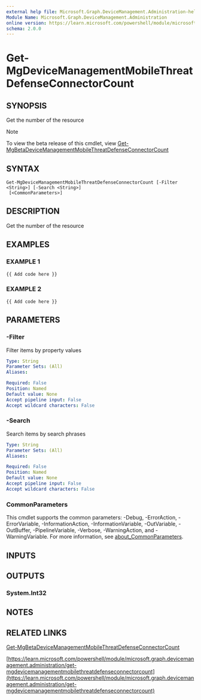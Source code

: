 ```yaml
---
external help file: Microsoft.Graph.DeviceManagement.Administration-help.xml
Module Name: Microsoft.Graph.DeviceManagement.Administration
online version: https://learn.microsoft.com/powershell/module/microsoft.graph.devicemanagement.administration/get-mgdevicemanagementmobilethreatdefenseconnectorcount
schema: 2.0.0
---
```


# Get-MgDeviceManagementMobileThreatDefenseConnectorCount

## SYNOPSIS
Get the number of the resource

> [!NOTE]
> To view the beta release of this cmdlet, view [Get-MgBetaDeviceManagementMobileThreatDefenseConnectorCount](/powershell/module/Microsoft.Graph.Beta.DeviceManagement.Administration/Get-MgBetaDeviceManagementMobileThreatDefenseConnectorCount?view=graph-powershell-beta)

## SYNTAX

```
Get-MgDeviceManagementMobileThreatDefenseConnectorCount [-Filter <String>] [-Search <String>]
 [<CommonParameters>]
```

## DESCRIPTION
Get the number of the resource

## EXAMPLES

### EXAMPLE 1
```
{{ Add code here }}
```

### EXAMPLE 2
```
{{ Add code here }}
```

## PARAMETERS

### -Filter
Filter items by property values

```yaml
Type: String
Parameter Sets: (All)
Aliases:

Required: False
Position: Named
Default value: None
Accept pipeline input: False
Accept wildcard characters: False
```

### -Search
Search items by search phrases

```yaml
Type: String
Parameter Sets: (All)
Aliases:

Required: False
Position: Named
Default value: None
Accept pipeline input: False
Accept wildcard characters: False
```

### CommonParameters
This cmdlet supports the common parameters: -Debug, -ErrorAction, -ErrorVariable, -InformationAction, -InformationVariable, -OutVariable, -OutBuffer, -PipelineVariable, -Verbose, -WarningAction, and -WarningVariable. For more information, see [about_CommonParameters](http://go.microsoft.com/fwlink/?LinkID=113216).

## INPUTS

## OUTPUTS

### System.Int32
## NOTES

## RELATED LINKS
[Get-MgBetaDeviceManagementMobileThreatDefenseConnectorCount](/powershell/module/Microsoft.Graph.Beta.DeviceManagement.Administration/Get-MgBetaDeviceManagementMobileThreatDefenseConnectorCount?view=graph-powershell-beta)

[https://learn.microsoft.com/powershell/module/microsoft.graph.devicemanagement.administration/get-mgdevicemanagementmobilethreatdefenseconnectorcount](https://learn.microsoft.com/powershell/module/microsoft.graph.devicemanagement.administration/get-mgdevicemanagementmobilethreatdefenseconnectorcount)


